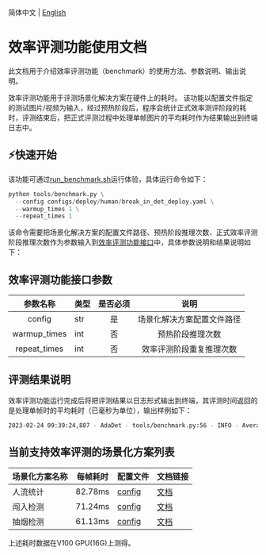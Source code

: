 简体中文 | [English](./benchmark_tutorial_EN.md)
# 效率评测功能使用文档

此文档用于介绍效率评测功能（benchmark）的使用方法、参数说明、输出说明。

效率评测功能用于评测场景化解决方案在硬件上的耗时。
该功能以配置文件指定的测试图片/视频为输入，经过预热阶段后，程序会统计正式效率测评阶段的耗时，评测结束后，把正式评测过程中处理单帧图片的平均耗时作为结果输出到终端日志中。


## ⚡️快速开始
该功能可通过[run_benchmark.sh](../../tools/run_benchmark.sh)运行体验，具体运行命令如下：
```python
python tools/benchmark.py \
  --config configs/deploy/human/break_in_det_deploy.yaml \
  --warmup_times 1 \
  --repeat_times 1
```
该命令需要把场景化解决方案的配置文件路径、预热阶段推理次数、正式效率评测阶段推理次数作为参数输入到[效率评测功能接口](../../tools/benchmark.py)中，具体参数说明和结果说明如下：

## 效率评测功能接口参数

|参数名称|类型|是否必须|说明|
| :--: | :-- | :--: | :--: |
|config|str|是|场景化解决方案配置文件路径|
|warmup_times|int|否|预热阶段推理次数|
|repeat_times|int|否|效率评测阶段重复推理次数|


## 评测结果说明

效率评测功能运行完成后将把评测结果以日志形式输出到终端，其评测时间返回的是处理单帧时的平均耗时（已毫秒为单位），输出样例如下：

```bash
2023-02-24 09:39:24,887 - AdaDet - tools/benchmark.py:56 - INFO - Averaged deploy time of BreakInDet per frame is : 18.05 ms
```

## 当前支持效率评测的场景化方案列表

| 场景化方案名称 | 每帧耗时| 配置文件 | 文档链接 |
| ------ | ------ | ------ | ------ |
|人流统计 | 82.78ms|[config](../../configs/deploy/human/mot_counting_deploy.yaml) | [文档](../../docs/deploy/human/mot_counting_deploy.md) |
|闯入检测 | 71.24ms | [config](../../configs/deploy/human/break_in_det_deploy.yaml) | [文档](../../docs/deploy/human/break_in_deploy.md) |
|抽烟检测 | 61.13ms | [config](../../configs/deploy/security/smoke_det_deploy.yaml) | [文档](../../docs/deploy/security/smoke_det_deploy.md) |

上述耗时数据在V100 GPU(16G)上测得。
